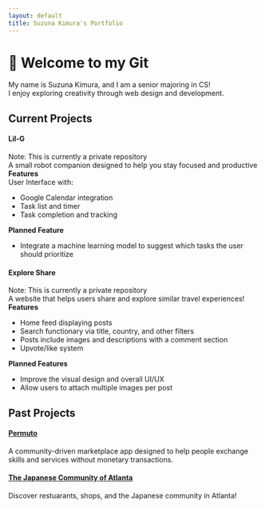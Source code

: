 ```yaml
---
layout: default
title: Suzuna Kimura's Portfolio
---
```


# 🔆 Welcome to my Git 

My name is Suzuna Kimura, and I am a senior majoring in CS!  
I enjoy exploring creativity through web design and development.  

## Current Projects
#### Lil-G 
Note: This is currently a private repository  
A small robot companion designed to help you stay focused and productive  
**Features**  
User Interface with:
- Google Calendar integration
- Task list and timer
- Task completion and tracking

**Planned Feature**
- Integrate a machine learning model to suggest which tasks the user should prioritize 

#### Explore Share
Note: This is currently a private repository  
A website that helps users share and explore similar travel experiences!  
**Features**  
- Home feed displaying posts
- Search functionary via title, country, and other filters
- Posts include images and descriptions with a comment section
- Upvote/like system

**Planned Features**  
- Improve the visual design and overall UI/UX
- Allow users to attach multiple images per post

## Past Projects
#### [Permuto](https://github.com/Your-Missing-Semester/permuto)
A community-driven marketplace app designed to help people exchange skills and services without monetary transactions.

#### [The Japanese Community of Atlanta](https://github.com/suzunak/codepath_project)
Discover restuarants, shops, and the Japanese community in Atlanta!

